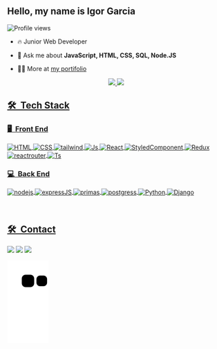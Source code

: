 ## Hello, my name is Igor Garcia
<p align="left"> <img src="https://komarev.com/ghpvc/?username=devigorgarcia&color=yellow" alt="Profile views" /> </p>

- 🔥 Junior Web Developer

- 💬 Ask me about **JavaScript, HTML, CSS, SQL, Node.JS**

- 👨‍💻 More at [my portifolio](https://portifolio-pink-two.vercel.app/)

<div align="center" gap='1px'>
  <a href="https://github.com/devigorgarcia">
  <img height="180em" src="https://github-readme-stats.vercel.app/api?username=devigorgarcia&show_icons=true&theme=dracula&include_all_commits=true&count_private=true"/>
  <img height="180em" src="https://github-readme-stats.vercel.app/api/top-langs/?username=devigorgarcia&layout=compact&langs_count=7&theme=dracula"/>
</div>


## 🛠 &nbsp;Tech Stack

### :desktop_computer: &nbsp;Front End

<div style="display: inline_block">
<img align="center" alt="HTML"  src="https://img.shields.io/badge/HTML5-E34F26?style=for-the-badge&logo=html5&logoColor=white">
 <img align="center" alt="CSS"  src="https://img.shields.io/badge/CSS3-1572B6?style=for-the-badge&logo=css3&logoColor=white">
 <img align="center" alt="tailwind"  src="https://img.shields.io/badge/Tailwind_CSS-38B2AC?style=for-the-badge&logo=tailwind-css&logoColor=white">
  <img align="center" alt="Js"  src="https://img.shields.io/badge/JavaScript-F7DF1E?style=for-the-badge&logo=javascript&logoColor=black">
  <img align="center" alt="React"  src="https://img.shields.io/badge/React-20232A?style=for-the-badge&logo=react&logoColor=61DAFB">
  <img align="center" alt="StyledComponent"  src="https://img.shields.io/badge/styled--components-DB7093?style=for-the-badge&logo=styled-components&logoColor=white">
  <img align="center" alt="Redux"  src="https://img.shields.io/badge/Redux-593D88?style=for-the-badge&logo=redux&logoColor=white">
  <img align="center" alt="reactrouter"  src="https://img.shields.io/badge/React_Router-CA4245?style=for-the-badge&logo=react-router&logoColor=whit">
  <img align="center" alt="Ts"  src="https://img.shields.io/badge/TypeScript-007ACC?style=for-the-badge&logo=typescript&logoColor=white">
</div>

### :computer: &nbsp;Back End

<div style="display: inline_block">
 <img align="center" alt="nodejs"  src="https://img.shields.io/badge/Node.js-43853D?style=for-the-badge&logo=node.js&logoColor=white"/>
  <img align="center" alt="expressJS"  src="https://img.shields.io/badge/Express.js-404D59?style=for-the-badge" /> 
  <img align="center" alt="primas"  src="https://img.shields.io/badge/Prisma-3982CE?style=for-the-badge&logo=Prisma&logoColor=white" /> 
  <img align="center" alt="postgress"  src="https://img.shields.io/badge/PostgreSQL-316192?style=for-the-badge&logo=postgresql&logoColor=white" /> 
  <img align="center" alt="Python" src="https://img.shields.io/badge/Python-3776AB?style=for-the-badge&logo=python&logoColor=white"> 
  <img align="center" alt="Django" src="https://img.shields.io/badge/Django-092E20?style=for-the-badge&logo=django&logoColor=white"> 
</div><br></br>
  
## 🛠 &nbsp;Contact

<div>
  <a href="https://www.instagram.com/i.garciags/" target="_blank"><img src="https://img.shields.io/badge/-Instagram-%23E4405F?style=for-the-badge&logo=instagram&logoColor=white" target="_blank"></a>
  <a href = "mailto:igorgg@gmail.com"><img src="https://img.shields.io/badge/-Gmail-%23333?style=for-the-badge&logo=gmail&logoColor=white" target="_blank"></a>
  <a href="https://www.linkedin.com/in/igorgarciags/" target="_blank"><img src="https://img.shields.io/badge/-LinkedIn-%230077B5?style=for-the-badge&logo=linkedin&logoColor=white" target="_blank"></a> 
 
  ![Snake animation](https://github.com/rafaballerini/rafaballerini/blob/output/github-contribution-grid-snake.svg)
 
</div>

